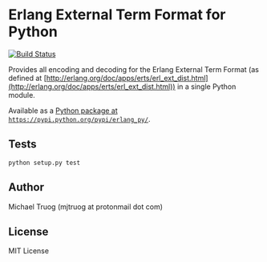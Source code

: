 Erlang External Term Format for Python
======================================

[![Build Status](https://secure.travis-ci.org/okeuday/erlang_py.png?branch=master)](http://travis-ci.org/okeuday/erlang_py)

Provides all encoding and decoding for the Erlang External Term Format
(as defined at [http://erlang.org/doc/apps/erts/erl_ext_dist.html](http://erlang.org/doc/apps/erts/erl_ext_dist.html))
in a single Python module.

Available as a [Python package at `https://pypi.python.org/pypi/erlang_py/`](https://pypi.python.org/pypi/erlang_py/).

Tests
-----

    python setup.py test

Author
------

Michael Truog (mjtruog at protonmail dot com)

License
-------

MIT License

